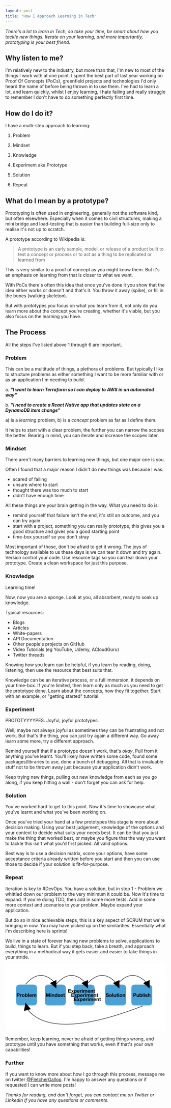 ```yaml
---
layout: post
title: "How I Approach Learning in Tech"
---
```


*There's a lot to learn in Tech, so take your time, be smart about how you tackle new things. Iterate on your learning, and more importantly, prototyping is your best friend.*

## Why listen to me?
I'm relatively new to the industry, but more than that, I'm new to most of the things I work with at one point. I spent the best part of last year working on Proof Of Concepts (PoCs), greenfield projects and technologies I'd only heard the name of before being thrown in to use them. 
I've had to learn a lot, and learn quickly, whilst I enjoy learning, I hate failing and really struggle to remember I don't have to do something perfectly first time. 

## How do I do it?

I have a multi-step approach to learning:

1. Problem 

2. Mindset

3. Knowledge

4. Experiment aka Prototype

5. Solution

6. Repeat

## What do I mean by a prototype?

Prototyping is often used in engineering, generally not the software kind, but often elsewhere. Especially when it comes to civil structures, making a mini bridge and load-testing that is easier than building full-size only to realise it's not up to scratch. 

A prototype according to Wikipedia is:

> A prototype is an early sample, model, or release of a product built to test a concept or process or to act as a thing to be replicated or learned from

This is very similar to a proof of concept as you might know them. But it's an emphasis on learning from that is closer to what we want. 

With PoCs there's often this idea that once you've done it you show that the idea either works or doesn't and that's it. You throw it away (spike), or fill in the bones (walking skeleton). 

But with prototypes you focus on what you learn from it, not only do you learn more about the concept you're creating, whether it's viable, but you also focus on the learning you have. 

## The Process

All the steps I've listed above 1 through 6 are important. 
 
### Problem

This can be a multitude of things, a plethora of problems. But typically I like to structure problems as either something I want to be more familiar with or as an application I'm needing to build. 

a. ***"I want to learn Terraform so I can deploy to AWS in an automated way"***

b. ***"I need to create a React Native app that updates state on a DynamoDB item change"***

a) is a *learning* problem, b) is a *concept* problem as far as I define them.

It helps to start with a clear problem, the further you can narrow the scopes the better. Bearing in mind, you can iterate and increase the scopes later. 

### Mindset

There aren't many barriers to learning new things, but one major one is you.

Often I found that a major reason I didn't do new things was because I was:
- scared of failing
- unsure where to start
- thought there was too much to start
- didn't have enough time

All these things are your brain getting in the way. What you need to do is:

- remind yourself that failure isn't the end, it's still an outcome, and you can try again
- start with a project, something you can really prototype, this gives you a good structure and gives you a good starting point
- time-box yourself so you don't stray

Most important of those, don't be afraid to get it wrong. The joys of technology available to us these days is we can tear it down and try again. Version control your code. Use resource tags so you can tear down your prototype. Create a clean workspace for just this purpose. 

### Knowledge

Learning time! 

Now, now you are a sponge. Look at you, all absorbent, ready to soak up knowledge. 

Typical resources:
- Blogs
- Articles
- White-papers
- API Documentation
- Other people's projects on GitHub
- Video Tutorials (eg YouTube, Udemy, ACloudGuru)
- Twitter threads 

Knowing how you learn can be helpful, if you learn by reading, doing, listening, then use the resource that best suits that. 

Knowledge can be an iterative process, or a full immersion, it depends on your time-box. If you're limited, then learn only as much as you need to get the prototype done. Learn about the concepts, how they fit together. Start with an example, or "getting started" tutorial. 

### Experiment

PROTOTYYYYPES. Joyful, joyful prototypes. 

Well, maybe not always joyful as sometimes they can be frustrating and not work. But that's the thing, you can just try again a different way. Go away learn some more, try a different approach. 

Remind yourself that if a prototype doesn't work, that's *okay*. Pull from it anything you've learnt. You'll likely have written some code, found some packages/libraries to use, done a bunch of debugging. All that is invaluable stuff not to be thrown away just because your application didn't work. 

Keep trying new things, pulling out new knowledge from each as you go along, if you keep hitting a wall - don't forget you can ask for help. 

### Solution

You've worked hard to get to this point. Now it's time to showcase what you've learnt and what you've been working on. 

Once you've tried your hand at a few prototypes this stage is more about decision making. Using your best judgement, knowledge of the options and your context to decide what suits your needs best. It can be that you just make the thing that worked best, or maybe you figure that the way you want to tackle this isn't what you'd first picked. All valid options. 

Best way is to use a decision matrix, score your options, have some acceptance criteria already written before you start and then you can use those to decide if your solution is fit-for-purpose.

### Repeat

Iteration is key to #DevOps. You have a solution, but in step 1 - Problem we whittled down our problem to the very minimum it could be. Now it's time to expand. If you're doing TDD, then add in some more tests. Add in some more context and scenarios to your problem. Maybe expand your application. 

But do so in nice achievable steps, this is a key aspect of SCRUM that we're bringing in now. You may have picked up on the similarities. Essentially what I'm describing here is sprints! 

We live in a state of forever having new problems to solve, applications to build, things to learn. But if you step back, take a breath, and approach everything in a methodical way it gets easier and easier to take things in your stride.

![Learning Process](../images/learn-process.png)

Remember, keep learning, never be afraid of getting things wrong, and prototype until you have something that works, even if that's your own capabilities! 

### Further

If you want to know more about how I go through this process, message me on twitter [@FletcherGallop](https://twitter.com/FletcherGallop). I'm happy to answer any questions or if requested I can write more posts!

*Thanks for reading, and don't forget, you can contact me on Twitter or LinkedIn if you have any questions or comments.*
